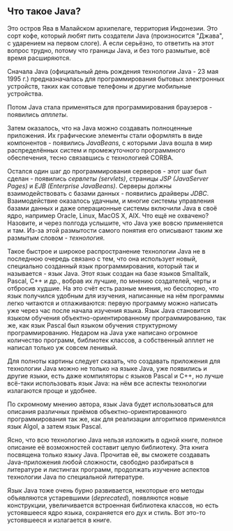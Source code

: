 ## Что такое Java?

Это остров Ява в Малайском архипелаге, территория Индонезии. Это сорт кофе, который любят пить создатели Java (произносится "Джава", с ударением на первом слоге). А если серьёзно, то ответить на этот вопрос трудно, потому что границы Java, и без того размытые, всё время расширяются.

Сначала Java (официальный день рождения технологии Java - 23 мая 1995 г.) предназначалась для программирования бытовых электронных устройств, таких как сотовые телефоны и другие мобильные устройства.

Потом Java стала применяться для программирования браузеров - появились _апплеты_.

Затем оказалось, что на Java можно создавать полноценные приложения. Их графические элементы стали оформлять в виде компонентов - появились _JavaBeans_, с которыми Java вошла в мир распределённых систем и промежуточного программного обеспечения, тесно связавшись с технологией CORBA.

Остался один шаг до программирования серверов - этот шаг был сделан - появились _сервлеты (servlets)_, страницы _JSP (JavaServer Pages)_ и _EJB (Enterprise JavaBeans)_. Серверы должны взаимодействовать с базами данных - появились драйверы _JDBC_. Взаимодействие оказалось удачным, и многие системы управления базами данных и даже операционные системы включили Java в своё ядро, например Oracle, Linux, MacOS X, AIX. Что ещё не охвачено? Назовите, и через полгода услышите, что Java уже вовсю применяется и там. Из-за этой размытости самого понятия его описывают таким же размытым словом - _технология_.

Такое быстрое и широкое распространение технологии Java не в последнюю очередь связано с тем, что она использует новый, специально созданный язык программирования, который так и называется - язык Java. Этот язык создан на базе языков Smalltalk, Pascal, C++ и др., вобрав их лучшие, по мнению создателей, черты и отбросив худшие. На это счёт есть разные мнения, но бесспорно, что язык получился удобным для изучения, написанные на нём программы легко читаются и отлаживаются: первую программу можно написать уже через час после начала изучения языка. Язык Java становится языком обучения объектно-ориентированному программированию, так же, как язык Pascal был языком обучения структурному программированию. Недаром на Java уже написано огромное количество программ, библиотек классов, а собственный апплет не написал только уж совсем ленивый.

Для полноты картины следует сказать, что создавать приложения для технологии Java можно не только на языке Java, уже появились и другие языки, есть даже компиляторы с языков Pascal и C++, но лучше всё-таки использовать язык Java: на нём все аспекты технологии излагаются проще и удобнее.

По скромному мнению автора, язык Java будет использоваться для описания различных приёмов объектно-ориентированного программирования так же, как для реализации алгоритмов применялся язык Algol, а затем язык Pascal.

Ясно, что всю технологию Java нельзя изложить в одной книге, полное описание её возможностей составит целую библиотеку. Эта книга посвящена только языку Java. Прочитав её, вы сможете создавать Java-приложения любой сложности, свободно разбираться в литературе и листингах программ, продолжать изучение аспектов технологии Java по специальной литературе.

Язык Java тоже очень бурно развивается, некоторые его методы объявляются устаревшими (_deprecated_), появляются новые конструкции, увеличивается встроенная библиотека классов, но есть устоявшееся ядро языка, сохраняется его дух и стиль. Вот это-то устоявшееся и излагается в книге.